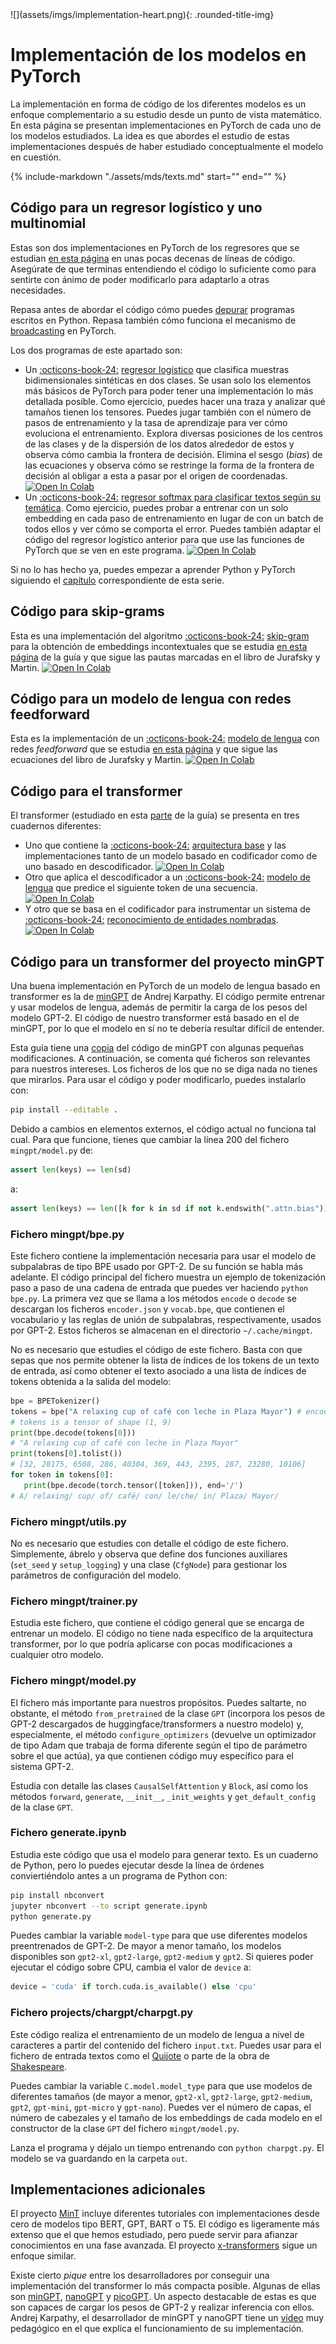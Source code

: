 
<div class="content-2columns" markdown>
![](assets/imgs/implementation-heart.png){: .rounded-title-img}

# Implementación de los modelos en PyTorch
</div>

La implementación en forma de código de los diferentes modelos es un enfoque complementario a su estudio desde un punto de vista matemático. En esta página se presentan implementaciones en PyTorch de cada uno de los modelos estudiados. La idea es que abordes el estudio de estas implementaciones después de haber estudiado conceptualmente el modelo en cuestión.

{%
   include-markdown "./assets/mds/texts.md"
   start="<!--nota-inicial-start-->"
   end="<!--nota-inicial-end-->"
%}


## Código para un regresor logístico y uno multinomial

Estas son dos implementaciones en PyTorch de los regresores que se estudian [en esta página](regresor.md) en unas pocas decenas de líneas de código. Asegúrate de que terminas entendiendo el código lo suficiente como para sentirte con ánimo de poder modificarlo para adaptarlo a otras necesidades. 

Repasa antes de abordar el código cómo puedes [depurar](pytorch.md#depuración) programas escritos en Python. Repasa también cómo funciona el mecanismo de [broadcasting](apuntes.md#broadcasting-en-pytorch) en PyTorch.

Los dos programas de este apartado son:

- Un  [:octicons-book-24:][pylog] [regresor logístico][pylog] que clasifica muestras bidimensionales sintéticas en dos clases. Se usan solo los elementos más básicos de PyTorch para poder tener una implementación lo más detallada posible. Como ejercicio, puedes hacer una traza y analizar qué tamaños tienen los tensores. Puedes jugar también con el número de pasos de entrenamiento  y la tasa de aprendizaje para ver cómo evoluciona el entrenamiento. Explora diversas posiciones de los centros de las clases y de la dispersión de los datos alrededor de estos y observa cómo cambia la frontera de decisión. Elimina el sesgo (*bias*) de las ecuaciones y observa cómo se restringe la forma de la frontera de decisión al obligar a esta a pasar por el origen de coordenadas. <a target="_blank" href="https://colab.research.google.com/github/jaspock/me/blob/main/docs/materials/transformers/assets/notebooks/logistic.ipynb">
  <img src="https://colab.research.google.com/assets/colab-badge.svg" alt="Open In Colab"/></a>
- Un  [:octicons-book-24:][pysoft] [regresor softmax para clasificar textos según su temática][pysoft]. Como ejercicio, puedes probar a entrenar con un solo embedding en cada paso de entrenamiento en lugar de con un batch de todos ellos y ver cómo se comporta el error. Puedes también adaptar el código del regresor logístico anterior para que use las funciones de PyTorch que se ven en este programa. <a target="_blank" href="https://colab.research.google.com/github/jaspock/me/blob/main/docs/materials/transformers/assets/notebooks/softmax.ipynb">
  <img src="https://colab.research.google.com/assets/colab-badge.svg" alt="Open In Colab"/></a>

Si no lo has hecho ya, puedes empezar a aprender Python y PyTorch siguiendo el [capítulo][cappy] correspondiente de esta serie.

[cappy]: pytorch.md
[pylog]: assets/notebooks/logistic.ipynb
[pysoft]: assets/notebooks/softmax.ipynb

## Código para skip-grams

Esta es una implementación del algoritmo [:octicons-book-24:][pyskip] [skip-gram][pyskip] para la obtención de embeddings incontextuales que se estudia [en esta página](embeddings.md) de la guía y que sigue las pautas marcadas en el libro de Jurafsky y Martin. <a target="_blank" href="https://colab.research.google.com/github/jaspock/me/blob/main/docs/materials/transformers/assets/notebooks/skipgram.ipynb">
  <img src="https://colab.research.google.com/assets/colab-badge.svg" alt="Open In Colab"/></a>

[pyskip]: assets/notebooks/skipgram.ipynb

## Código para un modelo de lengua con redes feedforward

Esta es la implementación de un [:octicons-book-24:][pylm] [modelo de lengua][pylm] con redes *feedforward* que se estudia [en esta página](ffw.md) y que sigue las ecuaciones del libro de Jurafsky y Martin. <a target="_blank" href="https://colab.research.google.com/github/jaspock/me/blob/main/docs/materials/transformers/assets/notebooks/ffnn.ipynb">
  <img src="https://colab.research.google.com/assets/colab-badge.svg" alt="Open In Colab"/></a>

[pylm]: assets/notebooks/ffnn.ipynb

## Código para el transformer

El transformer (estudiado en esta [parte](attention.md) de la guía) se presenta en tres cuadernos diferentes: 

- Uno que contiene la [:octicons-book-24:][pytr] [arquitectura base][pytr] y las implementaciones tanto de un modelo basado en codificador como de uno basado en descodificador. <a target="_blank" href="https://colab.research.google.com/github/jaspock/me/blob/main/docs/materials/transformers/assets/notebooks/transformer.ipynb">
  <img src="https://colab.research.google.com/assets/colab-badge.svg" alt="Open In Colab"/></a>
- Otro que aplica el descodificador a un [:octicons-book-24:][pygpt] [modelo de lengua][pygpt] que predice el siguiente token de una secuencia. <a target="_blank" href="https://colab.research.google.com/github/jaspock/me/blob/main/docs/materials/transformers/assets/notebooks/lmgpt.ipynb">
  <img src="https://colab.research.google.com/assets/colab-badge.svg" alt="Open In Colab"/></a>
- Y otro que se basa en el codificador para instrumentar un sistema de [:octicons-book-24:][pyner] [reconocimiento de entidades nombradas][pyner]. <a target="_blank" href="https://colab.research.google.com/github/jaspock/me/blob/main/docs/materials/transformers/assets/notebooks/nerbert.ipynb">
  <img src="https://colab.research.google.com/assets/colab-badge.svg" alt="Open In Colab"/></a>

[pytr]: assets/notebooks/transformer.ipynb
[pygpt]: assets/notebooks/lmgpt.ipynb
[pyner]: assets/notebooks/nerbert.ipynb

## Código para un transformer del proyecto minGPT

Una buena implementación en PyTorch de un modelo de lengua basado en transformer es la de [minGPT][minGPT] de Andrej Karpathy. El código permite entrenar y usar modelos de lengua, además de permitir la carga de los pesos del modelo GPT-2. El código de nuestro transformer está basado en el de minGPT, por lo que el modelo en sí no te debería resultar difícil de entender.

Esta guía tiene una [copia][copia] del código de minGPT con algunas pequeñas modificaciones. A continuación, se comenta qué ficheros son relevantes para nuestros intereses. Los ficheros de los que no se diga nada no tienes que mirarlos. Para usar el código y poder modificarlo, puedes instalarlo con:

```bash
pip install --editable .
```

[minGPT]: https://github.com/karpathy/minGPT
[vidkarpathy]: https://youtu.be/kCc8FmEb1nY
[copia]: assets/code/minGPT-20230108

Debido a cambios en elementos externos, el código actual no funciona tal cual. Para que funcione, tienes que cambiar la línea 200 del fichero `mingpt/model.py` de:

```python
assert len(keys) == len(sd)
```

a:

```python
assert len(keys) == len([k for k in sd if not k.endswith(".attn.bias")])
```

### Fichero mingpt/bpe.py

Este fichero contiene la implementación necesaria para usar el modelo de subpalabras de tipo BPE usado por GPT-2. De su función se habla más adelante. El código principal del fichero muestra un ejemplo de tokenización paso a paso de una cadena de entrada que puedes ver haciendo `python bpe.py`. La primera vez que se llama a los métodos `encode` o `decode` se descargan los ficheros `encoder.json` y `vocab.bpe`, que contienen el vocabulario y las reglas de unión de subpalabras, respectivamente, usados por GPT-2. Estos ficheros se almacenan en el directorio `~/.cache/mingpt`.

No es necesario que estudies el código de este fichero. Basta con que sepas que nos permite obtener la lista de índices de los tokens de un texto de entrada, así como obtener el texto asociado a una lista de índices de tokens obtenida a la salida del modelo:

```python
bpe = BPETokenizer()
tokens = bpe("A relaxing cup of café con leche in Plaza Mayor") # encode
# tokens is a tensor of shape (1, 9)
print(bpe.decode(tokens[0]))  
# "A relaxing cup of café con leche in Plaza Mayor"
print(tokens[0].tolist()) 
# [32, 28175, 6508, 286, 40304, 369, 443, 2395, 287, 23280, 10106]
for token in tokens[0]:
   print(bpe.decode(torch.tensor([token])), end='/')
# A/ relaxing/ cup/ of/ café/ con/ le/che/ in/ Plaza/ Mayor/
```

### Fichero mingpt/utils.py

No es necesario que estudies con detalle el código de este fichero. Simplemente, ábrelo y observa que define dos funciones auxiliares (`set_seed` y `setup_logging`) y una clase (`CfgNode`) para gestionar los parámetros de configuración del modelo.

### Fichero mingpt/trainer.py

Estudia este fichero, que contiene el código general que se encarga de entrenar un modelo. El código no tiene nada específico de la arquitectura transformer, por lo que podría aplicarse con pocas modificaciones a cualquier otro modelo.

### Fichero mingpt/model.py

El fichero más importante para nuestros propósitos. Puedes saltarte, no obstante, el método `from_pretrained` de la clase `GPT` (incorpora los pesos de GPT-2 descargados de huggingface/transformers a nuestro modelo) y, especialmente, el método `configure_optimizers` (devuelve un optimizador de tipo Adam que trabaja de forma diferente según el tipo de parámetro sobre el que actúa), ya que contienen código muy específico para el sistema GPT-2. 

Estudia con detalle las clases `CausalSelfAttention` y `Block`, así como los métodos `forward`, `generate`, `__init__`, `_init_weights` y `get_default_config` de la clase `GPT`.

### Fichero generate.ipynb

Estudia este código que usa el modelo para generar texto. Es un cuaderno de Python, pero lo puedes ejecutar desde la línea de órdenes conviertiéndolo antes a un programa de Python con:
   
```bash
pip install nbconvert
jupyter nbconvert --to script generate.ipynb
python generate.py
```

Puedes cambiar la variable `model-type` para que use diferentes modelos preentrenados de GPT-2. De mayor a menor tamaño, los modelos disponibles son `gpt2-xl`, `gpt2-large`, `gpt2-medium` y `gpt2`. Si quieres poder ejecutar el código sobre CPU, cambia el valor de `device` a:

```python
device = 'cuda' if torch.cuda.is_available() else 'cpu'
```

### Fichero projects/chargpt/charpgt.py

Este código realiza el entrenamiento de un modelo de lengua a nivel de caracteres a partir del contenido del fichero `input.txt`. Puedes usar para el fichero de entrada textos como el [Quijote][quijote] o parte de la obra de [Shakespeare][shakespeare].

[quijote]: https://www.gutenberg.org/cache/epub/2000/pg2000.txt
[shakespeare]: https://raw.githubusercontent.com/karpathy/char-rnn/master/data/tinyshakespeare/input.txt

Puedes cambiar la variable `C.model.model_type` para que use modelos de diferentes tamaños (de mayor a menor, `gpt2-xl`, `gpt2-large`, `gpt2-medium`, `gpt2`, `gpt-mini`, `gpt-micro` y `gpt-nano`). Puedes ver el número de capas, el número de cabezales y el tamaño de los embeddings de cada modelo en el constructor de la clase `GPT` del fichero `mingpt/model.py`.

Lanza el programa y déjalo un tiempo entrenando con `python charpgt.py`. El modelo se va guardando en la carpeta `out`. 

## Implementaciones adicionales

El proyecto [MinT][MinT] incluye diferentes tutoriales con implementaciones desde cero de modelos tipo BERT, GPT, BART o T5. El código es ligeramente más extenso que el que hemos estudiado, pero puede servir para afianzar conocimientos en una fase avanzada. El proyecto [x-transformers] sigue un enfoque similar.

Existe cierto *pique* entre los desarrolladores por conseguir una implementación del transformer lo más compacta posible. Algunas de ellas son [minGPT][mingpt], [nanoGPT][nanogpt] y [picoGPT][picogpt]. Un aspecto destacable de estas es que son capaces de cargar los pesos de GPT-2 y realizar inferencia con ellos. Andrej Karpathy, el desarrollador de minGPT y nanoGPT tiene un [vídeo][video] muy pedagógico en el que explica el funcionamiento de su implementación.

[MinT]: https://github.com/dpressel/mint
[x-transformers]: https://github.com/lucidrains/x-transformers

[mingpt]: https://github.com/karpathy/minGPT
[nanogpt]: https://github.com/karpathy/nanoGPT
[picogpt]: https://github.com/jaymody/picoGPT
[video]: https://youtu.be/kCc8FmEb1nYç
